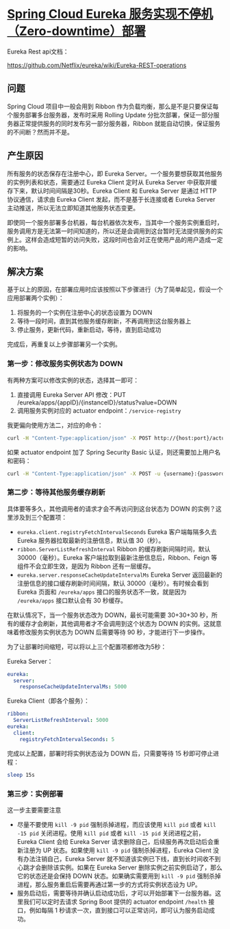 # [Spring Cloud Eureka 服务实现不停机（Zero-downtime）部署](https://segmentfault.com/a/1190000022134014)

Eureka Rest api文档：

https://github.com/Netflix/eureka/wiki/Eureka-REST-operations

## 问题

Spring Cloud 项目中一般会用到 Ribbon 作为负载均衡，那么是不是只要保证每个服务部署多台服务器，发布时采用 Rolling Update 分批次部署，保证一部分服务器正常提供服务的同时发布另一部分服务器，Ribbon 就能自动切换，保证服务的不间断？然而并不是。

## 产生原因

所有服务的状态保存在注册中心，即 Eureka Server。一个服务要想获取其他服务的实例列表和状态，需要通过 Eureka Client 定时从 Eureka Server 中获取并缓存下来，默认时间间隔是30秒。Eureka Client 和 Eureka Server 是通过 HTTP 协议通信，请求由 Eureka Client 发起，而不是基于长连接或者 Eureka Server 主动推送，所以无法立即知道其他服务状态变更。

即使同一个服务部署多台机器，每台机器依次发布，当其中一个服务实例重启时，服务调用方是无法第一时间知道的，所以还是会调用到这台暂时无法提供服务的实例上。这样会造成短暂的访问失败，这段时间也会对正在使用产品的用户造成一定的影响。

## 解决方案

基于以上的原因，在部署应用时应该按照以下步骤进行（为了简单起见，假设一个应用部署两个实例）：

1. 将服务的一个实例在注册中心的状态设置为 DOWN
2. 等待一段时间，直到其他服务缓存刷新，不再调用到这台服务器上
3. 停止服务，更新代码，重新启动，等待，直到启动成功

完成后，再重复以上步骤部署另一个实例。

### 第一步：修改服务实例状态为 DOWN

有两种方案可以修改实例的状态，选择其一即可：

1. 直接调用 Eureka Server API 修改：PUT /eureka/apps/{appID}/{instanceID}/status?value=DOWN
2. 调用服务实例对应的 actuator endpoint：`/service-registry`

我更偏向使用方法二，对应的命令：

```bash
curl -H "Content-Type:application/json" -X POST http://{host:port}/actuator/service-registry?status=DOWN
```

如果 actuator endpoint 加了 Spring Security Basic 认证，则还需要加上用户名和密码：

```bash
curl -H "Content-Type:application/json" -X POST -u {username}:{password} http://{host:port}/actuator/service-registry?status=DOWN
```

### 第二步：等待其他服务缓存刷新

具体要等多久，其他调用者的请求才会不再访问到这台状态为 DOWN 的实例？这里涉及到三个配置项：

- `eureka.client.registryFetchIntervalSeconds` Eureka 客户端每隔多久去 Eureka 服务器拉取最新的注册信息，默认值 30（秒）。
- `ribbon.ServerListRefreshInterval` Ribbon 的缓存刷新间隔时间，默认 30000（毫秒）。Eureka 客户端拉取到最新注册信息后，Ribbon、Feign 等组件不会立即生效，是因为 Ribbon 还有一层缓存。
- `eureka.server.responseCacheUpdateIntervalMs` Eureka Server 返回最新的注册信息的接口缓存刷新时间间隔，默认 30000（毫秒）。有时候会看到 Eureka 页面和 `/eureka/apps` 接口的服务状态不一致，就是因为 `/eureka/apps` 接口默认会有 30 秒缓存。

在默认情况下，当一个服务状态改为 DOWN，最长可能需要 30+30+30 秒，所有的缓存才会刷新，其他调用者才不会调用到这个状态为 DOWN 的实例。这就意味着修改服务实例状态为 DOWN 后需要等待 90 秒，才能进行下一步操作。

为了让部署时间缩短，可以将以上三个配置项都修改为5秒：

Eureka Server：

```yaml
eureka:
  server:
    responseCacheUpdateIntervalMs: 5000
```

Eureka Client（即各个服务）：

```yaml
ribbon:
  ServerListRefreshInterval: 5000
eureka:
  client:
    registryFetchIntervalSeconds: 5
```

完成以上配置，部署时将实例状态设为 DOWN 后，只需要等待 15 秒即可停止进程：

```bash
sleep 15s
```

### 第三步：实例部署

这一步主要需要注意

- 尽量不要使用 `kill -9 pid` 强制杀掉进程，而应该使用 `kill pid` 或者 `kill -15 pid` 关闭进程。使用 `kill pid` 或者 `kill -15 pid` 关闭进程之前，Eureka Client 会给 Eureka Server 请求删除自己，后续服务再次启动后会重新注册为 UP 状态。如果使用 `kill -9 pid` 强制杀掉进程，Eureka Client 没有办法注销自己，Eureka Server 就不知道该实例已下线，直到长时间收不到心跳才会删除该实例。如果在 Eureka Server 删除实例之前实例启动了，那么它的状态还是会保持 DOWN 状态。如果确实需要用到 `kill -9 pid` 强制杀掉进程，那么服务重启后需要再通过第一步的方式将实例状态设为 UP。
- 服务启动后，需要等待并确认启动成功后，才可以开始部署下一台服务器。这里我们可以定时去请求 Spring Boot 提供的 actuator endpoint `/health` 接口，例如每隔 1 秒请求一次，直到接口可以正常访问，即可认为服务启动成功。
